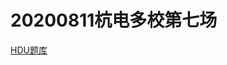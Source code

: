 # 20200811杭电多校第七场
[HDU题库](http://acm.hdu.edu.cn/search.php?field=problem&key=2020+Multi-University+Training+Contest+7&source=1&searchmode=source)
